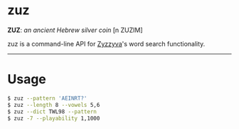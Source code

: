 # zuz

**ZUZ**: _an ancient Hebrew silver coin_ [n ZUZIM]

zuz is a command-line API for [Zyzzyva](boshvark/zyzzyva-pc)'s word search
functionality.

---

# Usage

```sh
$ zuz --pattern 'AEINRT?'
$ zuz --length 8 --vowels 5,6
$ zuz --dict TWL98 --pattern
$ zuz -7 --playability 1,1000
```
